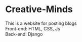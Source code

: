 # Creative-Minds
This is a website for posting blogs <br>
Front-end: HTML, CSS, Js<br>
Back-end: Django
